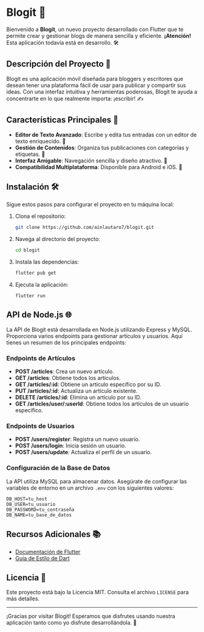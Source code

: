 # Blogit 🚀

Bienvenido a **Blogit**, un nuevo proyecto desarrollado con Flutter que te permite crear y gestionar blogs de manera sencilla y eficiente. **¡Atención!** Esta aplicación todavía está en desarrollo. 🛠️

## Descripción del Proyecto 📖

Blogit es una aplicación móvil diseñada para bloggers y escritores que desean tener una plataforma fácil de usar para publicar y compartir sus ideas. Con una interfaz intuitiva y herramientas poderosas, Blogit te ayuda a concentrarte en lo que realmente importa: ¡escribir! ✍️

## Características Principales 🌟

- **Editor de Texto Avanzado**: Escribe y edita tus entradas con un editor de texto enriquecido. 📝
- **Gestión de Contenidos**: Organiza tus publicaciones con categorías y etiquetas. 📂
- **Interfaz Amigable**: Navegación sencilla y diseño atractivo. 🎨
- **Compatibilidad Multiplataforma**: Disponible para Android e iOS. 📱

## Instalación 🛠️

Sigue estos pasos para configurar el proyecto en tu máquina local:

1. Clona el repositorio:
   ```bash
   git clone https://github.com/ainlautaro7/blogit.git
   ```
2. Navega al directorio del proyecto:
   ```bash
   cd blogit
   ```
3. Instala las dependencias:
   ```bash
   flutter pub get
   ```
4. Ejecuta la aplicación:
   ```bash
   flutter run
   ```

## API de Node.js 🌐

La API de Blogit está desarrollada en Node.js utilizando Express y MySQL. Proporciona varios endpoints para gestionar artículos y usuarios. Aquí tienes un resumen de los principales endpoints:

### Endpoints de Artículos

- **POST /articles**: Crea un nuevo artículo.
- **GET /articles**: Obtiene todos los artículos.
- **GET /articles/:id**: Obtiene un artículo específico por su ID.
- **PUT /articles/:id**: Actualiza un artículo existente.
- **DELETE /articles/:id**: Elimina un artículo por su ID.
- **GET /articles/user/:userId**: Obtiene todos los artículos de un usuario específico.

### Endpoints de Usuarios

- **POST /users/register**: Registra un nuevo usuario.
- **POST /users/login**: Inicia sesión un usuario.
- **POST /users/update**: Actualiza el perfil de un usuario.

### Configuración de la Base de Datos

La API utiliza MySQL para almacenar datos. Asegúrate de configurar las variables de entorno en un archivo `.env` con los siguientes valores:

```
DB_HOST=tu_host
DB_USER=tu_usuario
DB_PASSWORD=tu_contraseña
DB_NAME=tu_base_de_datos
```

## Recursos Adicionales 📚

- [Documentación de Flutter](https://docs.flutter.dev/)
- [Guía de Estilo de Dart](https://dart.dev/guides/language/effective-dart/style)

## Licencia 📄

Este proyecto está bajo la Licencia MIT. Consulta el archivo `LICENSE` para más detalles.

---

¡Gracias por visitar Blogit! Esperamos que disfrutes usando nuestra aplicación tanto como yo disfrute desarrollándola. 🎉

